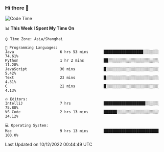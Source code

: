 ### Hi there 👋


<!--START_SECTION:waka-->
![Code Time](http://img.shields.io/badge/Code%20Time-948%20hrs%2020%20mins-blue)

📊 **This Week I Spent My Time On** 

```text
⌚︎ Time Zone: Asia/Shanghai

💬 Programming Languages: 
Java                     6 hrs 53 mins       ██████████████████░░░░░░░   74.61% 
Python                   1 hr 2 mins         ██░░░░░░░░░░░░░░░░░░░░░░░   11.28% 
JavaScript               30 mins             █░░░░░░░░░░░░░░░░░░░░░░░░   5.42% 
Text                     23 mins             █░░░░░░░░░░░░░░░░░░░░░░░░   4.31% 
C                        22 mins             █░░░░░░░░░░░░░░░░░░░░░░░░   4.13%

🔥 Editors: 
IntelliJ                 7 hrs               ███████████████████░░░░░░   75.88% 
VS Code                  2 hrs 13 mins       ██████░░░░░░░░░░░░░░░░░░░   24.12%

💻 Operating System: 
Mac                      9 hrs 13 mins       █████████████████████████   100.0%

```


 Last Updated on 10/12/2022 00:44:49 UTC
<!--END_SECTION:waka-->

<!--
**SillyPasty/SillyPasty** is a ✨ _special_ ✨ repository because its `README.md` (this file) appears on your GitHub profile.

Here are some ideas to get you started:

- 🔭 I’m currently working on ...
- 🌱 I’m currently learning ...
- 👯 I’m looking to collaborate on ...
- 🤔 I’m looking for help with ...
- 💬 Ask me about ...
- 📫 How to reach me: ...
- 😄 Pronouns: ...
- ⚡ Fun fact: ...
-->


